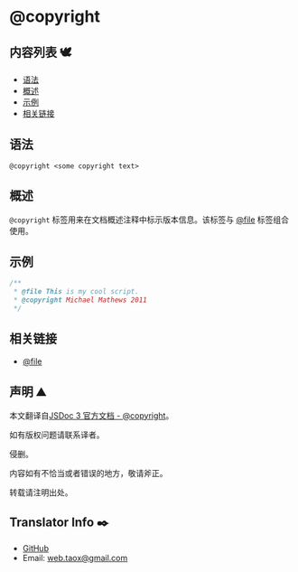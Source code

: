 # @copyright

## 内容列表 🕊️

* [语法](#syntax "syntax")
* [概述](#overview "overview")
* [示例](#examples "examples")
* [相关链接](#related "related links")

## <span id="syntax">语法</span>

`@copyright <some copyright text>`

## <span id="overview">概述</span>

`@copyright` 标签用来在文档概述注释中标示版本信息。该标签与 [@file](https://ninjiahub.github.io/JSDoc/docs/tags/file "tag @file") 标签组合使用。

## <span id="examples">示例</span>

```javascript
/**
 * @file This is my cool script.
 * @copyright Michael Mathews 2011
 */
```

## <span id="related">相关链接</span>

* [@file](https://ninjiahub.github.io/JSDoc/docs/tags/file "tag @file")

## 声明 ⛰️

本文翻译自[JSDoc 3 官方文档 - @copyright](http://usejsdoc.org/tags-copyright.html "tag @copyright")。

如有版权问题请联系译者。

侵删。

内容如有不恰当或者错误的地方，敬请斧正。

转载请注明出处。

## Translator Info ✒️

* [GitHub](https://github.com/Tao-Quixote)
* Email: <web.taox@gmail.com>